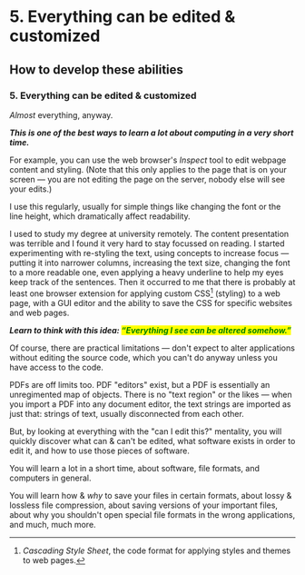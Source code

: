# 5. Everything can be edited & customized

## How to develop these abilities

### 5. Everything can be edited & customized

_Almost_ everything, anyway.

_**This is one of the best ways to learn a lot about computing in a very short time.**_

For example, you can use the web browser's _Inspect_ tool to edit webpage content and styling. (Note that this only applies to the page that is on your screen — you are not editing the page on the server, nobody else will see your edits.)

I use this regularly, usually for simple things like changing the font or the line height, which dramatically affect readability.

I used to study my degree at university remotely. The content presentation was terrible and I found it very hard to stay focussed on reading. I started experimenting with re-styling the text, using concepts to increase focus — putting it into narrower columns, increasing the text size, changing the font to a more readable one, even applying a heavy underline to help my eyes keep track of the sentences. Then it occurred to me that there is probably at least one browser extension for applying custom CSS[^1] (styling) to a web page, with a GUI editor and the ability to save the CSS for specific websites and web pages.

_**Learn to think with this idea:&#x20;**<mark style="color:green;">**“Everything I see can be altered somehow.”**</mark>_&#x20;

Of course, there are practical limitations — don't expect to alter applications without editing the source code, which you can't do anyway unless you have access to the code.

PDFs are off limits too. PDF "editors" exist, but a PDF is essentially an unregimented map of objects. There is no "text region" or the likes — when you import a PDF into any document editor, the text strings are imported as just that: strings of text, usually disconnected from each other.

But, by looking at everything with the "can I edit this?" mentality, you will quickly discover what can & can't be edited, what software exists in order to edit it, and how to use those pieces of software.&#x20;

You will learn a lot in a short time, about software, file formats, and computers in general.&#x20;

You will learn how & _why_ to save your files in certain formats, about lossy & lossless file compression, about saving versions of your important files, about why you shouldn't open special file formats in the wrong applications, and much, much more.

[^1]: _Cascading Style Sheet_, the code format for applying styles and themes to web pages.
